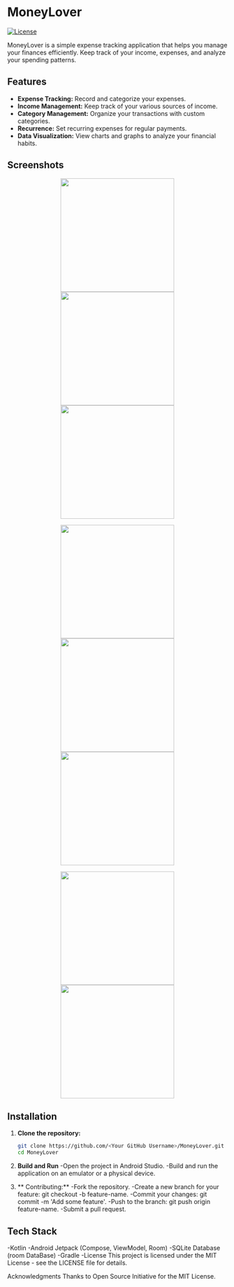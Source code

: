 # MoneyLover

[![License](https://img.shields.io/badge/License-MIT-blue.svg)](https://opensource.org/licenses/MIT)

MoneyLover is a simple expense tracking application that helps you manage your finances efficiently. Keep track of your income, expenses, and analyze your spending patterns.

## Features

- **Expense Tracking:** Record and categorize your expenses.
- **Income Management:** Keep track of your various sources of income.
- **Category Management:** Organize your transactions with custom categories.
- **Recurrence:** Set recurring expenses for regular payments.
- **Data Visualization:** View charts and graphs to analyze your financial habits.


## Screenshots
<p align="middle">
<img src="/res/Screenshot_01.png" width="260">
<img src="/res/Screenshot_02.png" width="260">
<img src="/res/Screenshot_03.png" width="260">
</p>

<p align="middle">

<img src="/res/Screenshot_04.png" width="260">
<img src="/res/Screenshot_05.png" width="260">
<img src="/res/Screenshot_06.png" width="260">

</p>


<p align="middle">

<img src="/res/Screenshot_07.png" width="260">
<img src="/res/Screenshot_08.png" width="260">
</p>
</p>

## Installation

1. **Clone the repository:**
   ```bash
   git clone https://github.com/<Your GitHub Username>/MoneyLover.git
   cd MoneyLover

 2. **Build and Run**
   -Open the project in Android Studio.
   -Build and run the application on an emulator or a physical device.

 3. ** Contributing:**
  -Fork the repository.
  -Create a new branch for your feature: git checkout -b feature-name.
  -Commit your changes: git commit -m 'Add some feature'.
  -Push to the branch: git push origin feature-name.
  -Submit a pull request.

## Tech Stack
-Kotlin
-Android Jetpack (Compose, ViewModel, Room)
-SQLite Database (room DataBase)
-Gradle
-License
This project is licensed under the MIT License - see the LICENSE file for details.

Acknowledgments
Thanks to Open Source Initiative for the MIT License.
